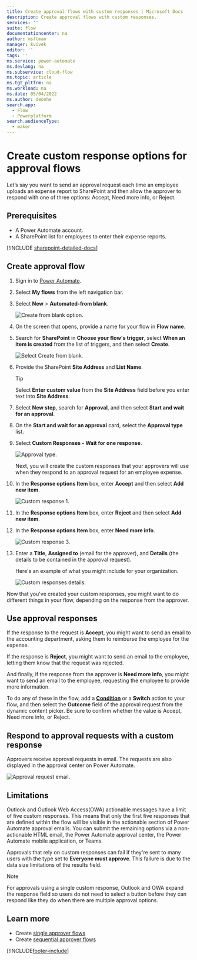 ```yaml
---
title: Create approval flows with custom responses | Microsoft Docs
description: Create approval flows with custom responses.
services: ''
suite: flow
documentationcenter: na
author: msftman
manager: kvivek
editor: ''
tags: ''
ms.service: power-automate
ms.devlang: na
ms.subservice: cloud-flow
ms.topic: article
ms.tgt_pltfrm: na
ms.workload: na
ms.date: 05/04/2022
ms.author: deonhe
search.app: 
  - Flow
  - Powerplatform
search.audienceType: 
  - maker
---
```


# Create custom response options for approval flows


Let’s say you want to send an approval request each time an employee uploads an expense report to SharePoint and then allow the approver to respond with one of three options: Accept, Need more info, or Reject.


## Prerequisites

- A Power Automate account.
- A SharePoint list for employees to enter their expense reports.

[!INCLUDE [sharepoint-detailed-docs](includes/sharepoint-detailed-docs.md)]

## Create approval flow
1. Sign in to [Power Automate](https://flow.microsoft.com).
1. Select **My flows** from the left navigation bar.
1. Select **New** > **Automated-from blank**.

    ![Create from blank option.](media/create-approval-response-options/create-approval-response-options.png)

1. On the screen that opens, provide a name for your flow in  **Flow name**. 
  
1. Search for **SharePoint** in **Choose your flow's trigger**, select **When an item is created** from the list of triggers, and then select **Create**.

   ![Select Create from blank.](media/create-approval-response-options/create-from-blank.png)

1. Provide the SharePoint **Site Address** and **List Name**. 

   >[!TIP]
   >Select **Enter custom value** from the **Site Address** field before you enter text into **Site Address**.

1. Select **New step**, search for **Approval**, and then select **Start and wait for an approval**.

1. On the **Start and wait for an approval** card, select the **Approval type** list.

1. Select **Custom Responses - Wait for one response**.

    ![Approval type.](media/create-approval-response-options/select-approval-type.png)

    Next, you will create the custom responses that your approvers will use when they respond to an approval request for an employee expense.


1. In the **Response options Item** box, enter **Accept** and then select **Add new item**. 

    ![Custom response 1.](media/create-approval-response-options/enter-response-1.png)

1. In the **Response options Item** box, enter **Reject** and then select **Add new item**.

1. In the **Response options Item** box, enter **Need more info**.

    ![Custom response 3.](media/create-approval-response-options/enter-response-3.png)   
    

1. Enter a **Title**, **Assigned to** (email for the approver), and **Details** (the details to be contained in the approval request).

    Here's an example of what you might include for your organization.

    ![Custom responses details.](media/create-approval-response-options/enter-title-assigned-to-details.png)


Now that you've created your custom responses, you might want to do different things in your flow, depending on the response from the approver.


## Use approval responses 

If the response to the request is **Accept**, you might want to send an email to the accounting department, asking them to reimburse the employee for the expense. 

If the response is **Reject**, you might want to send an email to the employee, letting them know that the request was rejected.

And finally, if the response from the approver is **Need more info**, you might want to send an email to the employee, requesting the employee to provide more information.

To do any of these in the flow, add a [**Condition**](add-condition.md) or a **Switch** action to your flow, and then select the **Outcome** field of the approval request from the dynamic content picker. Be sure to confirm whether the value is Accept, Need more info, or Reject.

## Respond to approval requests with a custom response

Approvers receive approval requests in email. The requests are also displayed in the approval center on Power Automate. 

![Approval request email.](media/create-approval-response-options/approval-request-email.png)

## Limitations

Outlook and Outlook Web Access(OWA) actionable messages have a limit of five custom responses. This means that only the first five responses that are defined within the flow will be visible in the actionable section of Power Automate approval emails. You can submit the remaining options via a non-actionable HTML email, the Power Automate approval center, the Power Automate mobile application, or Teams.

Approvals that rely on custom responses can fail if they're sent to many users with the type set to **Everyone must approve**. This failure is due to the data size limitations of the results field.

>[!NOTE]
>For approvals using a single custom response, Outlook and OWA expand the response field so users do not need to select a button before they can respond like they do when there are multiple approval options.

## Learn more
- Create [single approver flows](modern-approvals.md)
- Create [sequential approver flows](sequential-modern-approvals.md)


[!INCLUDE[footer-include](includes/footer-banner.md)]
